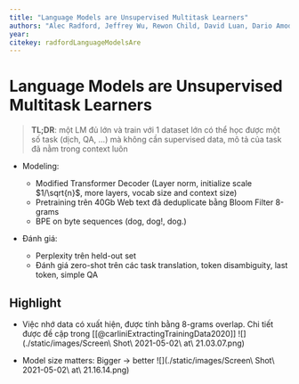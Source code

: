 ```yaml
---
title: "Language Models are Unsupervised Multitask Learners"
authors: "Alec Radford, Jeffrey Wu, Rewon Child, David Luan, Dario Amodei, Ilya Sutskever"
year: 
citekey: radfordLanguageModelsAre
---
```


# Language Models are Unsupervised Multitask Learners
> **TL;DR**:  một LM đủ lớn và train với 1 dataset lớn có thể học được một số task (dịch, QA, ...) mà không cần supervised data, mô tả của task đã nằm trong context luôn

- Modeling: 
  - Modified Transformer Decoder (Layer norm, initialize scale $1/\sqrt{n}$, more layers, vocab size and context size)
  - Pretraining trên 40Gb Web text đã deduplicate bằng Bloom Filter 8-grams
  - BPE on byte sequences (dog, dog!, dog.)
    
- Đánh giá:
  - Perplexity trên held-out set
  - Đánh giá zero-shot trên các task translation, token disambiguity, last token, simple QA 

## Highlight
  - Việc nhớ data có xuất hiện, được tính bằng 8-grams overlap. Chi tiết được đề cập trong [[@carliniExtractingTrainingData2020]] ![](./static/images/Screen\ Shot\ 2021-05-02\ at\ 21.03.07.png)
  
  - Model size matters: Bigger -> better ![](./static/images/Screen\ Shot\ 2021-05-02\ at\ 21.16.14.png)